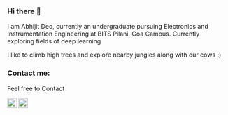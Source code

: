 ### Hi there 👋

I am Abhijit Deo, currently an undergraduate pursuing Electronics and Instrumentation Engineering at BITS Pilani, Goa Campus. Currently exploring fields of deep learning


I like to climb high trees and explore nearby jungles along with our cows :)
### Contact me:

Feel free to Contact


[<img align="left" alt="Abhijit Deo | LinkedIn" width="22px" src="https://cdn.jsdelivr.net/npm/simple-icons@v3/icons/linkedin.svg" />][linkedin]
[<img align="left" alt="Abhijit Deo | Gmail" width="22px" src="https://cdn.jsdelivr.net/npm/simple-icons@v3/icons/gmail.svg" />][gmail]

<br />


[linkedin]: https://www.linkedin.com/in/abhijit-deo-b00870192/
[gmail]: mailto:f20190041@goa.bits-pilani.ac.in
<br>

